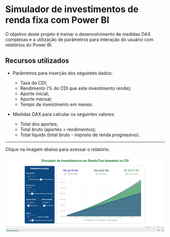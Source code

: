 # Simulador de investimentos de renda fixa com Power BI

O objetivo deste projeto é treinar o desenvolvimento de medidas DAX complexas e a utilização de parâmetros para interação do usuário com relatórios do Power BI.

## Recursos utilizados

- Parâmetros para inserção dos seguintes dados:

  - Taxa do CDI;
  - Rendimento (% do CDI que este investimento rende);
  - Aporte inicial;
  - Aporte mensal;
  - Tempo de investimento em meses.

- Medidas DAX para calcular os seguintes valores:
  - Total dos aportes;
  - Total bruto (aportes + rendimentos);
  - Total líquido (total bruto - imposto de renda progressivo).

---

Clique na imagem abaixo para acessar o relatório.

[![Imagem do arquivo Power BI](simulator.png)](https://app.powerbi.com/view?r=eyJrIjoiZTgyZjVkZGQtYmMxZS00MmZiLThlNmYtM2JlZTc4NmJmMzNlIiwidCI6ImI5M2M1ZjFlLWYwODktNGUzYy1hZGZhLTBhOGEzNDdjZTlhMCJ9)
